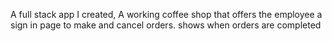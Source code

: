 A full stack app I created, A working coffee shop that offers the employee a sign in page to make and cancel orders. shows when orders are completed
